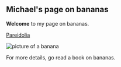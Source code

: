 ## Michael's page on bananas

**Welcome** to my page on bananas.

[Pareidolia](https://mrumery.github.io/pareidolia/)

![picture of a banana](https://target.scene7.com/is/image/Target/GUEST_f5d0cfc3-9d02-4ee0-a6c6-ed5dc09971d1?wid=488&hei=488&fmt=pjpeg)
   
For more details, go read a book on bananas.
